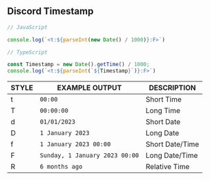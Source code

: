 ## Discord Timestamp

```js
// JavaScript

console.log(`<t:${parseInt(new Date() / 1000)}:F>`)

// TypeScript

const Timestamp = new Date().getTime() / 1000;
console.log(`<t:${parseInt(`${Timestamp}`)}:F>`)
```

|   STYLE    |     EXAMPLE OUTPUT     |   DESCRIPTION   |
|------------|------------------------|-----------------|
| t          | `00:00`                | Short Time      |
| T          | `00:00:00`             | Long Time       |
| d          | `01/01/2023`           | Short Date      |
| D          | `1 January 2023`       | Long Date       |
| f          | `1 January 2023 00:00` | Short Date/Time |
| F          | `Sunday, 1 January 2023 00:00` | Long Date/Time
| R          | `6 months ago`         | Relative Time     
